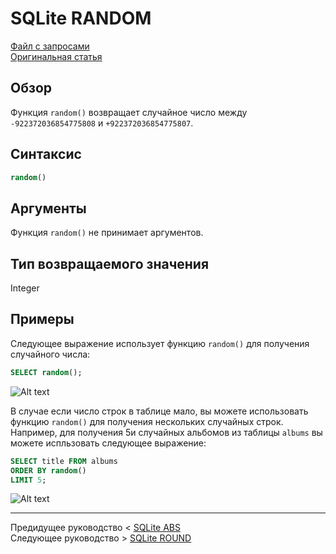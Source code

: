 # SQLite RANDOM #########################

[Файл с запросами][querys]   
[Оригинальная статья][origin]

[querys]: ./querys.sql
[origin]: https://www.sqlitetutorial.net/sqlite-functions/sqlite-random/

## Обзор ##############################

Функция `random()` возвращает случайное число между `-922372036854775808` и `+922372036854775807`.

## Синтаксис

~~~ SQL ~~~~~~~~~~~~~~~~~~~~~~~~~~~~~~~
random()
~~~~~~~~~~~~~~~~~~~~~~~~~~~~~~~~~~~~~~~

## Аргументы

Функция `random()` не принимает аргументов.

## Тип возвращаемого значения

Integer

## Примеры

Следующее выражение использует функцию `random()` для получения случайного числа:

~~~ SQL ~~~~~~~~~~~~~~~~~~~~~~~~~~~~~~~
SELECT random();
~~~~~~~~~~~~~~~~~~~~~~~~~~~~~~~~~~~~~~~

![Alt text](image.png)

В случае если число строк в таблице мало, вы можете использовать функцию `random()` для получения нескольких случайных строк. Например, для получения 5и случайных альбомов из таблицы `albums` вы можете испльзовать следующее выражение:

~~~ SQL ~~~~~~~~~~~~~~~~~~~~~~~~~~~~~~~
SELECT title FROM albums
ORDER BY random()
LIMIT 5;
~~~~~~~~~~~~~~~~~~~~~~~~~~~~~~~~~~~~~~~

![Alt text](image-1.png)

---------------------------------------

Предидущее руководство < [SQLite ABS][prev]  
Следующее руководство > [SQLite ROUND][next]

[prev]: ../58_ABS/translate.md
[next]: ../60_Round/translate.md